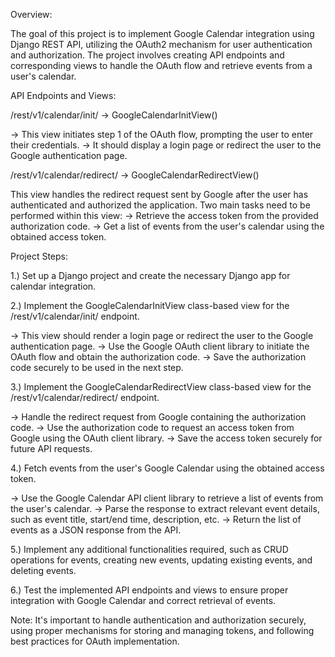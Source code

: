 Overview:

The goal of this project is to implement Google Calendar integration using Django REST API, utilizing the OAuth2 mechanism for user authentication and authorization. The project involves creating API endpoints and corresponding views to handle the OAuth flow and retrieve events from a user's calendar.

API Endpoints and Views:

/rest/v1/calendar/init/ -> GoogleCalendarInitView()

-> This view initiates step 1 of the OAuth flow, prompting the user to enter their credentials.
-> It should display a login page or redirect the user to the Google authentication page.

/rest/v1/calendar/redirect/ -> GoogleCalendarRedirectView()

This view handles the redirect request sent by Google after the user has authenticated and authorized the application.
Two main tasks need to be performed within this view:
-> Retrieve the access token from the provided authorization code.
-> Get a list of events from the user's calendar using the obtained access token.

Project Steps:

1.) Set up a Django project and create the necessary Django app for calendar integration.

2.) Implement the GoogleCalendarInitView class-based view for the /rest/v1/calendar/init/ endpoint.

-> This view should render a login page or redirect the user to the Google authentication page.
-> Use the Google OAuth client library to initiate the OAuth flow and obtain the authorization code.
-> Save the authorization code securely to be used in the next step.

3.) Implement the GoogleCalendarRedirectView class-based view for the /rest/v1/calendar/redirect/ endpoint.

-> Handle the redirect request from Google containing the authorization code.
-> Use the authorization code to request an access token from Google using the OAuth client library.
-> Save the access token securely for future API requests.

4.) Fetch events from the user's Google Calendar using the obtained access token.

-> Use the Google Calendar API client library to retrieve a list of events from the user's calendar.
-> Parse the response to extract relevant event details, such as event title, start/end time, description, etc.
-> Return the list of events as a JSON response from the API.

5.) Implement any additional functionalities required, such as CRUD operations for events, creating new events, updating existing events, and deleting events.

6.) Test the implemented API endpoints and views to ensure proper integration with Google Calendar and correct retrieval of events.

Note: It's important to handle authentication and authorization securely, using proper mechanisms for storing and managing tokens, and following best practices for OAuth implementation.
